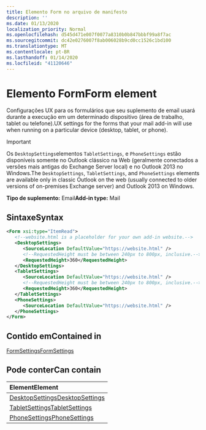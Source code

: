 ```yaml
---
title: Elemento Form no arquivo de manifesto
description: ''
ms.date: 01/13/2020
localization_priority: Normal
ms.openlocfilehash: d545d471e007f0077a8310b0b847bbbf99a8f7ac
ms.sourcegitcommit: dc42e0276007f8ab006028b9cd0cc1526c1bd100
ms.translationtype: MT
ms.contentlocale: pt-BR
ms.lasthandoff: 01/14/2020
ms.locfileid: "41120646"
---
```

# <a name="form-element"></a><span data-ttu-id="d9d06-102">Elemento Form</span><span class="sxs-lookup"><span data-stu-id="d9d06-102">Form element</span></span>

<span data-ttu-id="d9d06-103">Configurações UX para os formulários que seu suplemento de email usará durante a execução em um determinado dispositivo (área de trabalho, tablet ou telefone).</span><span class="sxs-lookup"><span data-stu-id="d9d06-103">UX settings for the forms that your mail add-in will use when running on a particular device (desktop, tablet, or phone).</span></span>

> [!IMPORTANT]
> <span data-ttu-id="d9d06-104">Os `DesktopSettings`elementos `TabletSettings`, e `PhoneSettings` estão disponíveis somente no Outlook clássico na Web (geralmente conectados a versões mais antigas do Exchange Server local) e no Outlook 2013 no Windows.</span><span class="sxs-lookup"><span data-stu-id="d9d06-104">The `DesktopSettings`, `TabletSettings`, and `PhoneSettings` elements are available only in classic Outlook on the web (usually connected to older versions of on-premises Exchange server) and Outlook 2013 on Windows.</span></span>

<span data-ttu-id="d9d06-105">**Tipo de suplemento:** Email</span><span class="sxs-lookup"><span data-stu-id="d9d06-105">**Add-in type:** Mail</span></span>

## <a name="syntax"></a><span data-ttu-id="d9d06-106">Sintaxe</span><span class="sxs-lookup"><span data-stu-id="d9d06-106">Syntax</span></span>

```XML
<Form xsi:type="ItemRead">
   <!--website.html is a placeholder for your own add-in website.-->
   <DesktopSettings>
      <SourceLocation DefaultValue="https://website.html" />
      <!--RequestedHeight must be between 240px to 800px, inclusive.-->
      <RequestedHeight>360</RequestedHeight>
   </DesktopSettings>
   <TabletSettings>
      <SourceLocation DefaultValue="https://website.html" />
      <!--RequestedHeight must be between 240px to 800px, inclusive.-->
      <RequestedHeight>360</RequestedHeight>
   </TabletSettings>
   <PhoneSettings>
      <SourceLocation DefaultValue="https://website.html" />
   </PhoneSettings>
</Form>
```

## <a name="contained-in"></a><span data-ttu-id="d9d06-107">Contido em</span><span class="sxs-lookup"><span data-stu-id="d9d06-107">Contained in</span></span>

[<span data-ttu-id="d9d06-108">FormSettings</span><span class="sxs-lookup"><span data-stu-id="d9d06-108">FormSettings</span></span>](formsettings.md)


## <a name="can-contain"></a><span data-ttu-id="d9d06-109">Pode conter</span><span class="sxs-lookup"><span data-stu-id="d9d06-109">Can contain</span></span>

|<span data-ttu-id="d9d06-110">**Element**</span><span class="sxs-lookup"><span data-stu-id="d9d06-110">**Element**</span></span>|
|:-----|
|[<span data-ttu-id="d9d06-111">DesktopSettings</span><span class="sxs-lookup"><span data-stu-id="d9d06-111">DesktopSettings</span></span>](desktopsettings.md)|
|[<span data-ttu-id="d9d06-112">TabletSettings</span><span class="sxs-lookup"><span data-stu-id="d9d06-112">TabletSettings</span></span>](tabletsettings.md)|
|[<span data-ttu-id="d9d06-113">PhoneSettings</span><span class="sxs-lookup"><span data-stu-id="d9d06-113">PhoneSettings</span></span>](phonesettings.md)|
